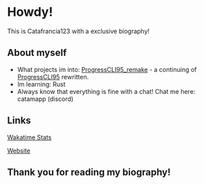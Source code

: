 # Howdy!
This is Catafrancia123 with a exclusive biography!

## About myself

- What projects im into: [ProgressCLI95_remake](https://github.com/Catafrancia123/ProgressCLI95_remake) - a continuing of [ProgressCLI95](https://github.com/Delta-Code-Repository/ProgressCLI95) rewritten.
- Im learning: Rust
- Always know that everything is fine with a chat! Chat me here: catamapp (discord)

## Links
[Wakatime Stats](https://wakatime.com/@catafranc123)

[Website](https://catafrancia123.github.io/catamapp-website/)

## Thank you for reading my biography!
